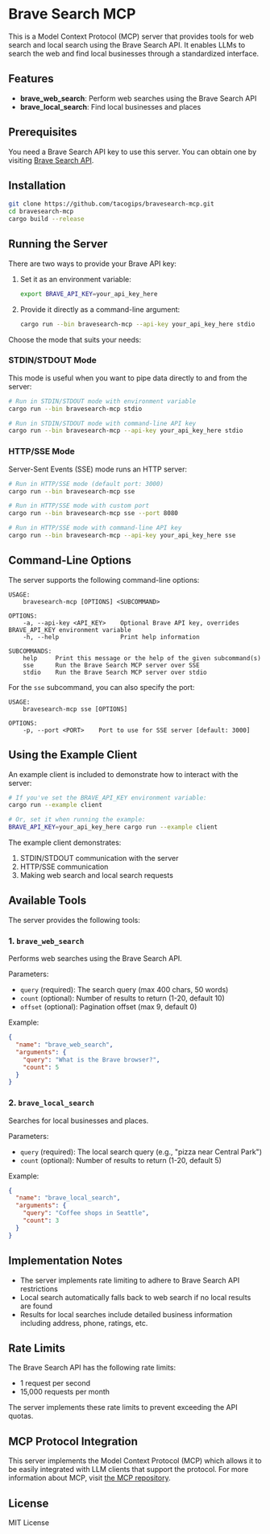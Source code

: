 # Brave Search MCP

This is a Model Context Protocol (MCP) server that provides tools for web search and local search using the Brave Search API. It enables LLMs to search the web and find local businesses through a standardized interface.

## Features

- **brave_web_search**: Perform web searches using the Brave Search API
- **brave_local_search**: Find local businesses and places

## Prerequisites

You need a Brave Search API key to use this server. You can obtain one by visiting [Brave Search API](https://brave.com/search/api/).

## Installation

```bash
git clone https://github.com/tacogips/bravesearch-mcp.git
cd bravesearch-mcp
cargo build --release
```

## Running the Server

There are two ways to provide your Brave API key:

1. Set it as an environment variable:
   ```bash
   export BRAVE_API_KEY=your_api_key_here
   ```

2. Provide it directly as a command-line argument:
   ```bash
   cargo run --bin bravesearch-mcp --api-key your_api_key_here stdio
   ```

Choose the mode that suits your needs:

### STDIN/STDOUT Mode

This mode is useful when you want to pipe data directly to and from the server:

```bash
# Run in STDIN/STDOUT mode with environment variable
cargo run --bin bravesearch-mcp stdio

# Run in STDIN/STDOUT mode with command-line API key
cargo run --bin bravesearch-mcp --api-key your_api_key_here stdio
```

### HTTP/SSE Mode

Server-Sent Events (SSE) mode runs an HTTP server:

```bash
# Run in HTTP/SSE mode (default port: 3000)
cargo run --bin bravesearch-mcp sse

# Run in HTTP/SSE mode with custom port
cargo run --bin bravesearch-mcp sse --port 8080

# Run in HTTP/SSE mode with command-line API key
cargo run --bin bravesearch-mcp --api-key your_api_key_here sse
```

## Command-Line Options

The server supports the following command-line options:

```
USAGE:
    bravesearch-mcp [OPTIONS] <SUBCOMMAND>

OPTIONS:
    -a, --api-key <API_KEY>    Optional Brave API key, overrides BRAVE_API_KEY environment variable
    -h, --help                 Print help information

SUBCOMMANDS:
    help     Print this message or the help of the given subcommand(s)
    sse      Run the Brave Search MCP server over SSE
    stdio    Run the Brave Search MCP server over stdio
```

For the `sse` subcommand, you can also specify the port:

```
USAGE:
    bravesearch-mcp sse [OPTIONS]

OPTIONS:
    -p, --port <PORT>    Port to use for SSE server [default: 3000]
```

## Using the Example Client

An example client is included to demonstrate how to interact with the server:

```bash
# If you've set the BRAVE_API_KEY environment variable:
cargo run --example client

# Or, set it when running the example:
BRAVE_API_KEY=your_api_key_here cargo run --example client
```

The example client demonstrates:

1. STDIN/STDOUT communication with the server
2. HTTP/SSE communication
3. Making web search and local search requests

## Available Tools

The server provides the following tools:

### 1. `brave_web_search`

Performs web searches using the Brave Search API.

Parameters:

- `query` (required): The search query (max 400 chars, 50 words)
- `count` (optional): Number of results to return (1-20, default 10)
- `offset` (optional): Pagination offset (max 9, default 0)

Example:

```json
{
  "name": "brave_web_search",
  "arguments": {
    "query": "What is the Brave browser?",
    "count": 5
  }
}
```

### 2. `brave_local_search`

Searches for local businesses and places.

Parameters:

- `query` (required): The local search query (e.g., "pizza near Central Park")
- `count` (optional): Number of results to return (1-20, default 5)

Example:

```json
{
  "name": "brave_local_search",
  "arguments": {
    "query": "Coffee shops in Seattle",
    "count": 3
  }
}
```

## Implementation Notes

- The server implements rate limiting to adhere to Brave Search API restrictions
- Local search automatically falls back to web search if no local results are found
- Results for local searches include detailed business information including address, phone, ratings, etc.

## Rate Limits

The Brave Search API has the following rate limits:

- 1 request per second
- 15,000 requests per month

The server implements these rate limits to prevent exceeding the API quotas.

## MCP Protocol Integration

This server implements the Model Context Protocol (MCP) which allows it to be easily integrated with LLM clients that support the protocol. For more information about MCP, visit [the MCP repository](https://github.com/modelcontextprotocol/mcp).

## License

MIT License